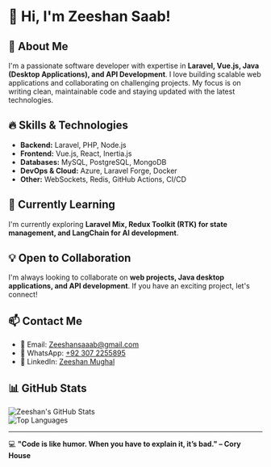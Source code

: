 # 👋 Hi, I'm Zeeshan Saab!  

## 🚀 About Me  
I'm a passionate software developer with expertise in **Laravel, Vue.js, Java (Desktop Applications), and API Development**. I love building scalable web applications and collaborating on challenging projects. My focus is on writing clean, maintainable code and staying updated with the latest technologies.

## 🔥 Skills & Technologies  
- **Backend:** Laravel, PHP, Node.js  
- **Frontend:** Vue.js, React, Inertia.js  
- **Databases:** MySQL, PostgreSQL, MongoDB  
- **DevOps & Cloud:** Azure, Laravel Forge, Docker  
- **Other:** WebSockets, Redis, GitHub Actions, CI/CD  

## 🌱 Currently Learning  
I'm currently exploring **Laravel Mix, Redux Toolkit (RTK) for state management, and LangChain for AI development**.  

## 💡 Open to Collaboration  
I'm always looking to collaborate on **web projects, Java desktop applications, and API development**. If you have an exciting project, let's connect!  

## 📫 Contact Me  
- 📧 Email: [Zeeshansaaab@gmail.com](mailto:Zeeshansaaab@gmail.com)  
- 💬 WhatsApp: [+92 307 2255895](https://wa.me/923072255895)  
- 🔗 LinkedIn: [Zeeshan Mughal](https://www.linkedin.com/in/zeeshan-mughal/)  

## 📊 GitHub Stats  
![Zeeshan's GitHub Stats](https://github-readme-stats.vercel.app/api?username=Zeeshansaaab&show_icons=true&theme=radical)  
![Top Languages](https://github-readme-stats.vercel.app/api/top-langs/?username=Zeeshansaaab&layout=compact&theme=radical)  

---

💻 **"Code is like humor. When you have to explain it, it’s bad." – Cory House**  

